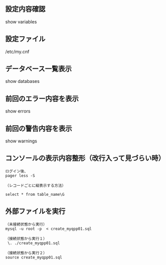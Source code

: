 ## 設定内容確認
show variables

## 設定ファイル
/etc/my.cnf

## データベース一覧表示
show databases

## 前回のエラー内容を表示
show errors

## 前回の警告内容を表示
show warnings

## コンソールの表示内容整形（改行入って見づらい時）
```
ログイン後、
pager less -S

（レコードごとに縦表示する方法）

select * from table_name\G
```

## 外部ファイルを実行
```
（未接続状態から実行）
mysql -u root -p  < create_myqpp01.sql

（接続状態から実行１）
 \. ./create_myqpp01.sql

（接続状態から実行２）
source create_myqpp01.sql
```